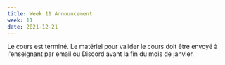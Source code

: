 ```yaml
---
title: Week 11 Announcement
week: 11
date: 2021-12-21
---
```


Le cours est terminé. Le matériel pour valider le cours doit être envoyé à l'enseignant par email ou Discord avant la fin du mois de janvier.

